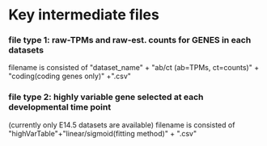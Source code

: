 # Key intermediate files
### file type 1: raw-TPMs and raw-est. counts for GENES in each datasets
filename is consisted of "dataset_name" + "ab/ct (ab=TPMs, ct=counts)" + "coding(coding genes only)" +".csv"

### file type 2: highly variable gene selected at each developmental time point
(currently only E14.5 datasets are available)
filename is consisted of "highVarTable"+"linear/sigmoid(fitting method)" + ".csv"
